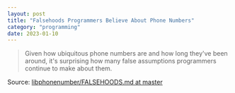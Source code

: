 ```yaml
---
layout: post
title: "Falsehoods Programmers Believe About Phone Numbers"
category: "programming"
date: 2023-01-10
---
```


> Given how ubiquitous phone numbers are and how long they've been around, it's surprising how many false assumptions programmers continue to make about them.

Source: [libphonenumber/FALSEHOODS.md at master](https://github.com/google/libphonenumber/blob/master/FALSEHOODS.md)
